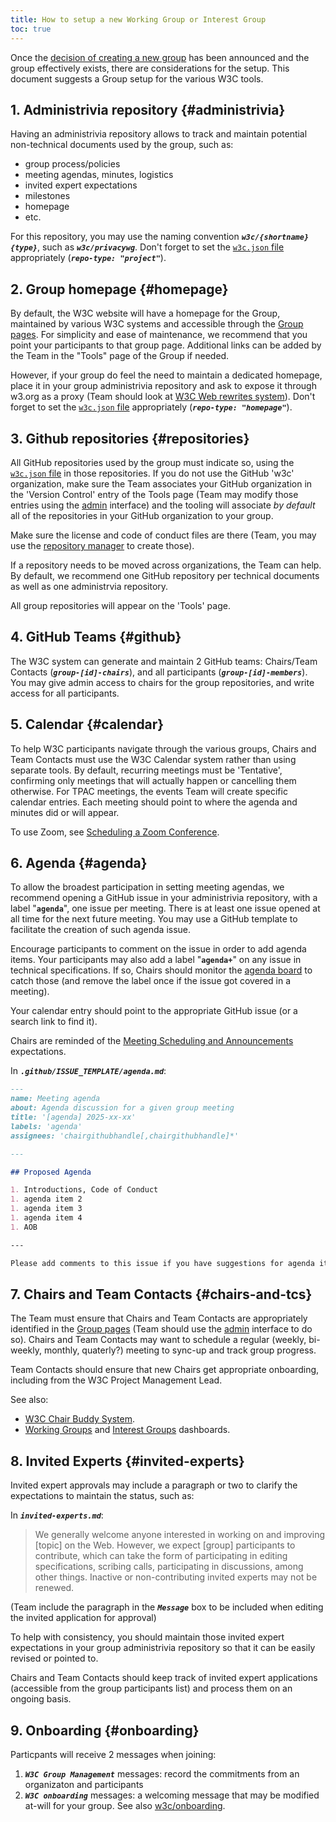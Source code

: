 ```yaml
---
title: How to setup a new Working Group or Interest Group
toc: true
---
```


Once the [decision of creating a new group](../process/charter.md#announce-decision) has been announced and the group effectively exists, there are considerations for the setup. This document suggests a Group setup for the various W3C tools.

## 1. Administrivia repository {#administrivia}

Having an administrivia repository allows to track and maintain potential non-technical documents used by the group, such as:

- group process/policies
- meeting agendas, minutes, logistics
- invited expert expectations
- milestones
- homepage
- etc.

For this repository, you may use the naming convention ***`w3c/{shortname}{type}`***, such as ***`w3c/privacywg`***. Don't forget to set the [`w3c.json` file](https://w3c.github.io/w3c.json.html) appropriately (***`repo-type: "project"`***).

## 2. Group homepage {#homepage}

By default, the W3C website will have a homepage for the Group, maintained by various W3C systems and accessible through the [Group pages](https://www.w3.org/groups/). For simplicity and ease of maintenance, we recommend that you point your participants to that group page. Additional links can be added by the Team in the "Tools" page of the Group if needed.

However, if your group do feel the need to maintain a dedicated homepage, place it in your group administrivia repository and ask to expose it through w3.org as a proxy (Team should look at [W3C Web rewrites system](https://www.w3.org/2019/03/rewrites-doc.html)). Don't forget to set the [`w3c.json` file](https://w3c.github.io/w3c.json.html) appropriately (***`repo-type: "homepage"`***).

## 3. Github repositories {#repositories}

All GitHub repositories used by the group must indicate so, using the [`w3c.json` file](https://w3c.github.io/w3c.json.html) in those repositories. If you do not use the GitHub 'w3c' organization, make sure the Team associates your GitHub organization in the 'Version Control' entry of the Tools page (Team may modify those entries using the [admin](https://w3.org/admin) interface) and the tooling will associate *by default* all of the repositories in your GitHub organization to your group.

Make sure the license and code of conduct files are there (Team, you may use the [repository manager](https://labs.w3.org/repo-manager/) to create those).

If a repository needs to be moved across organizations, the Team can help. By default, we recommend one GitHub repository per technical documents as well as one administrvia repository.

All group repositories will appear on the 'Tools' page.

## 4. GitHub Teams {#github}

The W3C system can generate and maintain 2 GitHub teams: Chairs/Team Contacts (***`group-[id]-chairs`***), and all participants (***`group-[id]-members`***). You may give admin access to chairs for the group repositories, and write access for all participants.

## 5. Calendar {#calendar}

To help W3C participants navigate through the various groups, Chairs and Team Contacts must use the W3C Calendar system rather than using separate tools. By default, recurring meetings must be 'Tentative', confirming only meetings that will actually happen or cancelling them otherwise. For TPAC meetings, the events Team will create specific calendar entries. Each meeting should point to where the agenda and minutes did or will appear.

To use Zoom, see [Scheduling a Zoom Conference](../meetings/zoom.md).

## 6. Agenda {#agenda}

To allow the broadest participation in setting meeting agendas, we recommend opening a GitHub issue in your administrivia repository, with a label "**`agenda`**", one issue per meeting. There is at least one issue opened at all time for the next future meeting. You may use a GitHub template to facilitate the creation of such agenda issue.

Encourage participants to comment on the issue in order to add agenda items. Your participants may also add a label "**`agenda+`**" on any issue in technical specifications. If so, Chairs should monitor the [agenda board](https://www.w3.org/PM/Groups/agendas.html) to catch those (and remove the label once if the issue got covered in a meeting).

Your calendar entry should point to the appropriate GitHub issue (or a search link to find it).

Chairs are reminded of the [Meeting Scheduling and Announcements](https://www.w3.org/policies/process/#meeting-schedules) expectations.

In ***`.github/ISSUE_TEMPLATE/agenda.md`***:

```markdown
---
name: Meeting agenda
about: Agenda discussion for a given group meeting
title: '[agenda] 2025-xx-xx'
labels: 'agenda'
assignees: 'chairgithubhandle[,chairgithubhandle]*'

---

## Proposed Agenda

1. Introductions, Code of Conduct
1. agenda item 2
1. agenda item 3
1. agenda item 4
1. AOB

---

Please add comments to this issue if you have suggestions for agenda items.

```

## 7. Chairs and Team Contacts {#chairs-and-tcs}

The Team must ensure that Chairs and Team Contacts are appropriately identified in the [Group pages](https://www.w3.org/groups/) (Team should use the [admin](https://www.w3.org/admin/) interface to do so). Chairs and Team Contacts may want to schedule a regular (weekly, bi-weekly, monthly, quaterly?) meeting to sync-up and track group progress.

Team Contacts should ensure that new Chairs get appropriate onboarding, including from the W3C Project Management Lead.

See also:

- [W3C Chair Buddy System](../chair/buddy.md).
- [Working Groups](https://www.w3.org/PM/Groups/chairboards.html?gtype=working) and [Interest Groups](https://www.w3.org/PM/Groups/chairboards.html?gtype=interest) dashboards.

## 8. Invited Experts {#invited-experts}

Invited expert approvals may include a paragraph or two to clarify the expectations to maintain the status, such as:

In ***`invited-experts.md`***:

  > We generally welcome anyone interested in working on and improving \[topic] on the Web. However, we expect \[group] participants to contribute, which can take the form of participating in editing specifications, scribing calls, participating in discussions, among other things. Inactive or non-contributing invited experts may not be renewed.

(Team include the paragraph in the ***`Message`*** box to be included when editing the invited application for approval)

To help with consistency, you should maintain those invited expert expectations in your group administrivia repository so that it can be easily revised or pointed to.

Chairs and Team Contacts should keep track of invited expert applications (accessible from the group participants list) and process them on an ongoing basis.

## 9. Onboarding {#onboarding}

Particpants will receive 2 messages when joining:

1. ***`W3C Group Management`*** messages: record the commitments from an organizaton and participants
2. ***`W3C onboarding`*** messages: a welcoming message that may be modified at-will for your group. See also [w3c/onboarding](https://github.com/w3c/onboarding).
